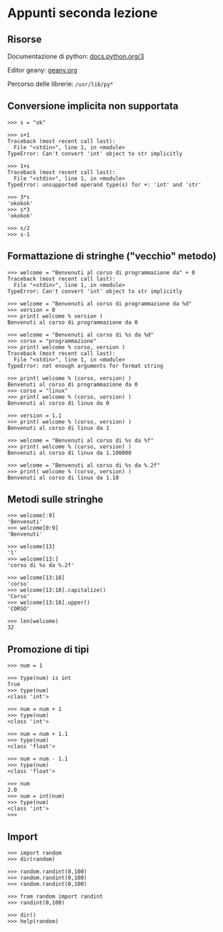 # Appunti seconda lezione

## Risorse

Documentazione di python: [docs.python.org/3](https://docs.python.org/3/)

Editor geany: [geany.org](https://www.geany.org/)

Percorso delle librerie: `/usr/lib/py*`


## Conversione implicita non supportata

    >>> s = "ok"

    >>> s+1
    Traceback (most recent call last):
      File "<stdin>", line 1, in <module>
    TypeError: Can't convert 'int' object to str implicitly

    >>> 1+s
    Traceback (most recent call last):
      File "<stdin>", line 1, in <module>
    TypeError: unsupported operand type(s) for +: 'int' and 'str'

    >>> 3*s
    'okokok'
    >>> s*3
    'okokok'

    >>> s/2
    >>> s-1


## Formattazione di stringhe ("vecchio" metodo)

    >>> welcome = "Benvenuti al corso di programmazione da" + 0
    Traceback (most recent call last):
      File "<stdin>", line 1, in <module>
    TypeError: Can't convert 'int' object to str implicitly

    >>> welcome = "Benvenuti al corso di programmazione da %d"
    >>> version = 0
    >>> print( welcome % version )
    Benvenuti al corso di programmazione da 0

    >>> welcome = "Benvenuti al corso di %s da %d"
    >>> corso = "programmazione"
    >>> print( welcome % corso, version )
    Traceback (most recent call last):
      File "<stdin>", line 1, in <module>
    TypeError: not enough arguments for format string

    >>> print( welcome % (corso, version) )
    Benvenuti al corso di programmazione da 0
    >>> corso = "linux"
    >>> print( welcome % (corso, version) )
    Benvenuti al corso di linux da 0

    >>> version = 1.1
    >>> print( welcome % (corso, version) )
    Benvenuti al corso di linux da 1

    >>> welcome = "Benvenuti al corso di %s da %f"
    >>> print( welcome % (corso, version) )
    Benvenuti al corso di linux da 1.100000

    >>> welcome = "Benvenuti al corso di %s da %.2f"
    >>> print( welcome % (corso, version) )
    Benvenuti al corso di linux da 1.10


## Metodi sulle stringhe

    >>> welcome[:9]
    'Benvenuti'
    >>> welcome[0:9]
    'Benvenuti'

    >>> welcome[13]
    'l'
    >>> welcome[13:]
    'corso di %s da %.2f'

    >>> welcome[13:18]
    'corso'
    >>> welcome[13:18].capitalize()
    'Corso'
    >>> welcome[13:18].upper()
    'CORSO'

    >>> len(welcome)
    32

## Promozione di tipi

    >>> num = 1

    >>> type(num) is int
    True
    >>> type(num)
    <class 'int'>

    >>> num = num + 1
    >>> type(num)
    <class 'int'>

    >>> num = num + 1.1
    >>> type(num)
    <class 'float'>

    >>> num = num - 1.1
    >>> type(num)
    <class 'float'>

    >>> num
    2.0
    >>> num = int(num)
    >>> type(num)
    <class 'int'>
    >>>

## Import

    >>> import random
    >>> dir(random)

    >>> random.randint(0,100)
    >>> random.randint(0,100)
    >>> random.randint(0,100)

    >>> from random import randint
    >>> randint(0,100)

    >>> dir()
    >>> help(random)



